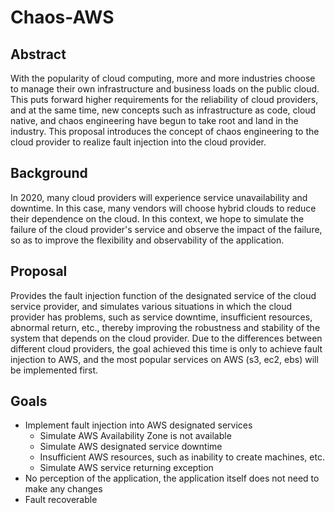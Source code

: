 # Chaos-AWS

## Abstract
With the popularity of cloud computing, more and more industries choose to manage their own infrastructure and business loads on the public cloud. This puts forward higher requirements for the reliability of cloud providers, and at the same time, new concepts such as infrastructure as code, cloud native, and chaos engineering have begun to take root and land in the industry. This proposal introduces the concept of chaos engineering to the cloud provider to realize fault injection into the cloud provider.

## Background
In 2020, many cloud providers will experience service unavailability and downtime. In this case, many vendors will choose hybrid clouds to reduce their dependence on the cloud. In this context, we hope to simulate the failure of the cloud provider's service and observe the impact of the failure, so as to improve the flexibility and observability of the application.

## Proposal
Provides the fault injection function of the designated service of the cloud service provider, and simulates various situations in which the cloud provider has problems, such as service downtime, insufficient resources, abnormal return, etc., thereby improving the robustness and stability of the system that depends on the cloud provider. Due to the differences between different cloud providers, the goal achieved this time is only to achieve fault injection to AWS, and the most popular services on AWS (s3, ec2, ebs) will be implemented first.

## Goals

- Implement fault injection into AWS designated services
  - Simulate AWS Availability Zone is not available
  - Simulate AWS designated service downtime
  - Insufficient AWS resources, such as inability to create machines, etc.
  - Simulate AWS service returning exception
- No perception of the application, the application itself does not need to make any changes
- Fault recoverable
